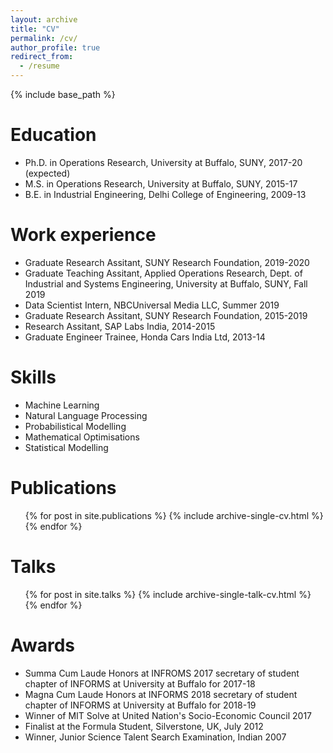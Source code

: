 ```yaml
---
layout: archive
title: "CV"
permalink: /cv/
author_profile: true
redirect_from:
  - /resume
---
```


{% include base_path %}

Education
======
* Ph.D. in Operations Research, University at Buffalo, SUNY, 2017-20 (expected)
* M.S. in Operations Research, University at Buffalo, SUNY, 2015-17
* B.E. in Industrial Engineering, Delhi College of Engineering, 2009-13

Work experience
======
* Graduate Research Assitant, SUNY Research Foundation, 2019-2020 
* Graduate Teaching Assitant, Applied Operations Research, Dept. of Industrial and Systems Engineering,  University at Buffalo, SUNY, Fall 2019
* Data Scientist Intern, NBCUniversal Media LLC, Summer 2019
* Graduate Research Assitant, SUNY Research Foundation, 2015-2019  
* Research Assitant, SAP Labs India, 2014-2015
* Graduate Engineer Trainee, Honda Cars India Ltd, 2013-14
 
Skills
======
* Machine Learning  
* Natural Language Processing 
* Probabilistical Modelling 
* Mathematical Optimisations
* Statistical Modelling 

Publications
======
  <ul>{% for post in site.publications %}
    {% include archive-single-cv.html %}
  {% endfor %}</ul>
  
Talks
======
  <ul>{% for post in site.talks %}
    {% include archive-single-talk-cv.html %}
  {% endfor %}</ul>
  
Awards
======
* Summa Cum Laude Honors at INFROMS 2017 secretary of student chapter of INFORMS at University at Buffalo for 2017-18
* Magna Cum Laude Honors at INFORMS 2018 secretary of student chapter of INFORMS at University at Buffalo for 2018-19
* Winner of MIT Solve at United Nation's Socio-Economic Council 2017
* Finalist at the Formula Student, Silverstone, UK, July 2012
* Winner, Junior Science Talent Search Examination, Indian 2007

